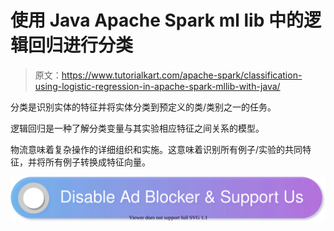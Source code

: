 # 使用 Java Apache Spark ml lib 中的逻辑回归进行分类

> 原文：<https://www.tutorialkart.com/apache-spark/classification-using-logistic-regression-in-apache-spark-mllib-with-java/>

分类是识别实体的特征并将实体分类到预定义的类/类别之一的任务。

逻辑回归是一种了解分类变量与其实验相应特征之间关系的模型。

物流意味着复杂操作的详细组织和实施。这意味着识别所有例子/实验的共同特征，并将所有例子转换成特征向量。

[![](img/925da31b32d6bc3827932f6c8afb11bb.png)](https://www.tutorialkart.com/)